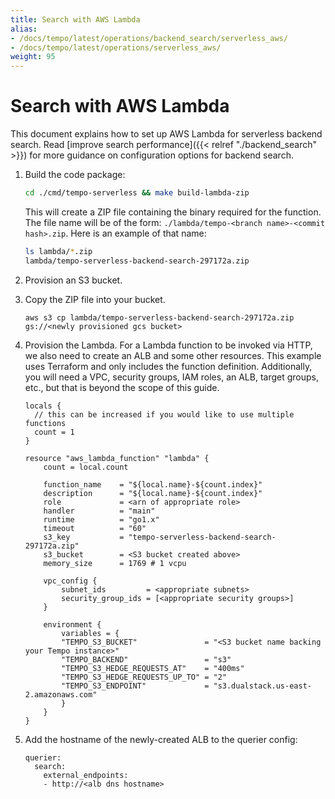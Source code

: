 ```yaml
---
title: Search with AWS Lambda
alias:
- /docs/tempo/latest/operations/backend_search/serverless_aws/
- /docs/tempo/latest/operations/serverless_aws/
weight: 95
---
```


# Search with AWS Lambda

This document explains how to set up AWS Lambda for serverless backend search.
Read [improve search performance]({{< relref "./backend_search" >}}) for more guidance on configuration options for backend search.

1. Build the code package:

    ```bash
    cd ./cmd/tempo-serverless && make build-lambda-zip
    ```

    This will create a ZIP file containing the binary required for
    the function. The file name will be of the form: `./lambda/tempo-<branch name>-<commit hash>.zip`.
    Here is an example of that name:

    ```bash
    ls lambda/*.zip
    lambda/tempo-serverless-backend-search-297172a.zip
    ```

1. Provision an S3 bucket.

1. Copy the ZIP file into your bucket.

    ```
    aws s3 cp lambda/tempo-serverless-backend-search-297172a.zip gs://<newly provisioned gcs bucket>
    ```

1. Provision the Lambda. For a Lambda function to be invoked via HTTP, we also need to create an
   ALB and some other resources. This example uses Terraform and only includes the function definition.
   Additionally, you will need a VPC, security groups, IAM roles, an ALB, target groups, etc., but that is
   beyond the scope of this guide.

    ```
    locals {
      // this can be increased if you would like to use multiple functions
      count = 1
    }

    resource "aws_lambda_function" "lambda" {
        count = local.count

        function_name    = "${local.name}-${count.index}"
        description      = "${local.name}-${count.index}"
        role             = <arn of appropriate role>
        handler          = "main"
        runtime          = "go1.x"
        timeout          = "60"
        s3_key           = "tempo-serverless-backend-search-297172a.zip"
        s3_bucket        = <S3 bucket created above>
        memory_size      = 1769 # 1 vcpu

        vpc_config {
            subnet_ids         = <appropriate subnets>
            security_group_ids = [<appropriate security groups>]
        }

        environment {
            variables = {
            "TEMPO_S3_BUCKET"               = "<S3 bucket name backing your Tempo instance>"
            "TEMPO_BACKEND"                 = "s3"
            "TEMPO_S3_HEDGE_REQUESTS_AT"    = "400ms"
            "TEMPO_S3_HEDGE_REQUESTS_UP_TO" = "2"
            "TEMPO_S3_ENDPOINT"             = "s3.dualstack.us-east-2.amazonaws.com"
            }
        }
    }
    ```

1. Add the hostname of the newly-created ALB to the querier config:

    ```
    querier:
      search:
        external_endpoints:
        - http://<alb dns hostname>
    ```
